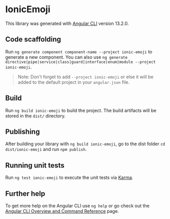# IonicEmoji

This library was generated with [Angular CLI](https://github.com/angular/angular-cli) version 13.2.0.

## Code scaffolding

Run `ng generate component component-name --project ionic-emoji` to generate a new component. You can also use `ng generate directive|pipe|service|class|guard|interface|enum|module --project ionic-emoji`.
> Note: Don't forget to add `--project ionic-emoji` or else it will be added to the default project in your `angular.json` file. 

## Build

Run `ng build ionic-emoji` to build the project. The build artifacts will be stored in the `dist/` directory.

## Publishing

After building your library with `ng build ionic-emoji`, go to the dist folder `cd dist/ionic-emoji` and run `npm publish`.

## Running unit tests

Run `ng test ionic-emoji` to execute the unit tests via [Karma](https://karma-runner.github.io).

## Further help

To get more help on the Angular CLI use `ng help` or go check out the [Angular CLI Overview and Command Reference](https://angular.io/cli) page.
